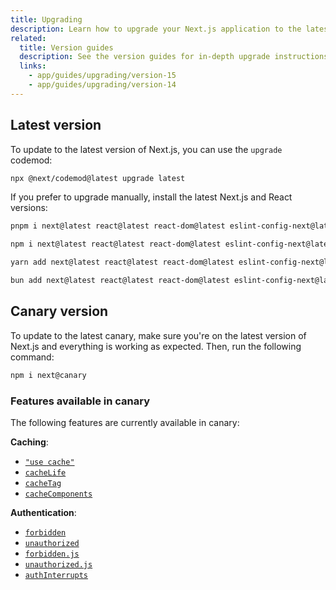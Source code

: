 ```yaml
---
title: Upgrading
description: Learn how to upgrade your Next.js application to the latest version or canary.
related:
  title: Version guides
  description: See the version guides for in-depth upgrade instructions.
  links:
    - app/guides/upgrading/version-15
    - app/guides/upgrading/version-14
---
```


## Latest version

To update to the latest version of Next.js, you can use the `upgrade` codemod:

```bash filename="Terminal"
npx @next/codemod@latest upgrade latest
```

If you prefer to upgrade manually, install the latest Next.js and React versions:

```bash package="pnpm"
pnpm i next@latest react@latest react-dom@latest eslint-config-next@latest
```

```bash package="npm"
npm i next@latest react@latest react-dom@latest eslint-config-next@latest
```

```bash package="yarn"
yarn add next@latest react@latest react-dom@latest eslint-config-next@latest
```

```bash package="bun"
bun add next@latest react@latest react-dom@latest eslint-config-next@latest
```

## Canary version

To update to the latest canary, make sure you're on the latest version of Next.js and everything is working as expected. Then, run the following command:

```bash filename="Terminal"
npm i next@canary
```

### Features available in canary

The following features are currently available in canary:

**Caching**:

- [`"use cache"`](/docs/app/api-reference/directives/use-cache)
- [`cacheLife`](/docs/app/api-reference/functions/cacheLife)
- [`cacheTag`](/docs/app/api-reference/functions/cacheTag)
- [`cacheComponents`](/docs/app/api-reference/config/next-config-js/cacheComponents)

**Authentication**:

- [`forbidden`](/docs/app/api-reference/functions/forbidden)
- [`unauthorized`](/docs/app/api-reference/functions/unauthorized)
- [`forbidden.js`](/docs/app/api-reference/file-conventions/forbidden)
- [`unauthorized.js`](/docs/app/api-reference/file-conventions/unauthorized)
- [`authInterrupts`](/docs/app/api-reference/config/next-config-js/authInterrupts)